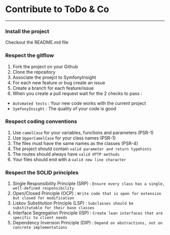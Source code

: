 # Contribute to ToDo & Co
---

### Install the project
Checkout the README.md file

### Respect the gitflow
1. Fork the project on your Github
2. Clone the repository
3. Associate the proejct to SymfonyInsight
4. For each new feature or bug create an issue
5. Create a branch for each feature/issue
6. When you create a pull request wait for the 2 checks to pass :
- ```Automated tests``` : Your new code works with the current project
- ```SymfonyInsight``` : The quality of your code is good

### Respect coding conventions
1. Use ```camelCase``` for your variables, functions and parameters (PSR-1)
2. Use ```UpperCamelCase``` for your class names (PSR-1)
3. The files must have the same names as the classes (PSR-4)
4. The project should contain ```valid parameter and return typehints```
5. The routes should always have ```valid HTTP methods```
6. Your files should end with a ```valid new line character```

### Respect the SOLID principles
1. Single Responsibility Principle (SRP) : ```Ensure every class has a single, well-defined responsibility```
2. Open/Closed Principle (OCP) : ```Write code that is open for extension but closed for modification```
3. Liskov Substitution Principle (LSP) : ```Subclasses should be substitutable for their base classes```
4. Interface Segregation Principle (ISP) : ```Create lean interfaces that are specific to client needs```
5. Dependency Inversion Principle (DIP) : ```Depend on abstractions, not on concrete implementations```
